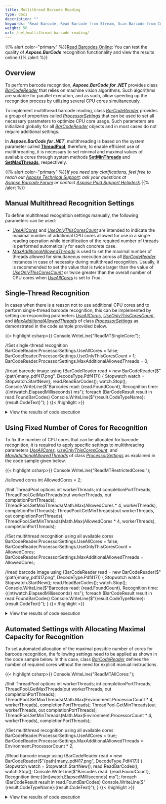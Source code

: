 ```yaml
---
title: Multithread Barcode Reading
type: docs
description: ""
keywords: "Read Barcode, Read Barcode from Stream, Scan Barcode from Image, Many Barcodes in One Image, Aspose.BarCode, Read Barcode C#"
weight: 50
url: /net/multithread-barcode-reading/
---
```


{{% alert color="primary" %}}[Read Barcodes Online](https://products.aspose.app/barcode/recognize): You can test the quality of ***Aspose.BarCode*** recognition functionality and view the results online.{{% /alert %}}
  
## Overview
To perform barcode recognition, ***Aspose.BarCode for .NET*** provides class [*BarCodeReader*](https://apireference.aspose.com/barcode/net/aspose.barcode.barcoderecognition/barcodereader) that relies on machine vision algorithms. Such algorithms are suitable for parallel execution, and as such, allow speeding up the recognition process by utilizing several CPU cores simultaneously.  

To implement multithread barcode reading, class [*BarCodeReader*](https://apireference.aspose.com/barcode/net/aspose.barcode.barcoderecognition/barcodereader) provides a group of properties called [*ProcessorSettings*](https://apireference.aspose.com/barcode/net/aspose.barcode.common/processorsettings) that can be used to set all necessary parameters to optimize CPU core usage. Such parameters are initialized globally for all [*BarCodeReader*](https://apireference.aspose.com/barcode/net/aspose.barcode.barcoderecognition/barcodereader) objects and in most cases do not require additional settings.  
  
In ***Aspose.BarCode for .NET***, multithreading is based on the system parameter called [**ThreadPool**](https://docs.microsoft.com/dotnet/api/system.threading.threadpool); therefore, to enable efficient use of multithreading, it is necessary to set minimal and maximal values of available cores through system methods [**SetMinThreads**](https://docs.microsoft.com/dotnet/api/system.threading.threadpool.setminthreads) and [**SetMaxThreads**](https://docs.microsoft.com/dotnet/api/system.threading.threadpool.setmaxthreads), respectively. 

{{% alert color="primary" %}}*If you need any clarifications, feel free to reach out [Aspose Technical Support](/barcode/net/technical-support/): ask your questions at [Aspose.Barcode Forum](https://forum.aspose.com/c/barcode/13) or contact [Aspose Paid Support Helpdesk](https://helpdesk.aspose.com/).*{{% /alert %}}

## Manual Multithread Recognition Settings
To define multithread recognition settings manually, the following parameters can be used:
-	[*UseAllCores*](https://apireference.aspose.com/barcode/net/aspose.barcode.common/processorsettings/properties/useallcores) and [*UseOnlyThisCoresCount*](https://apireference.aspose.com/barcode/net/aspose.barcode.common/processorsettings/properties/useonlythiscorescount) are intended to indicate the maximal number of additional CPU cores allowed for use in a single reading operation while identification of the required number of threads is performed automatically for each concrete case.  
-	[*MaxAdditionalAllowedThreads*](https://apireference.aspose.com/barcode/net/aspose.barcode.common/processorsettings/properties/maxadditionalallowedthreads) is used to set the maximal number of threads allowed for simultaneous execution across all [*BarCodeReader*](https://apireference.aspose.com/barcode/net/aspose.barcode.barcoderecognition/barcodereader) instances in case of necessity during multithread recognition. Usually, it is recommended to set the value that is twice larger than the value of [*UseOnlyThisCoresCount*](https://apireference.aspose.com/barcode/net/aspose.barcode.common/processorsettings/properties/useonlythiscorescount) or twice greater than the overall number of CPU cores when [*UseAllCores*](https://apireference.aspose.com/barcode/net/aspose.barcode.common/processorsettings/properties/useallcores) is set to *True*.

## Single-Thread Recognition
In cases when there is a reason not to use additional CPU cores and to perform single-thread barcode recognition, this can be implemented by setting corresponding parameters [*UseAllCores*](https://apireference.aspose.com/barcode/net/aspose.barcode.common/processorsettings/properties/useallcores), [*UseOnlyThisCoresCount*](https://apireference.aspose.com/barcode/net/aspose.barcode.common/processorsettings/properties/useonlythiscorescount), and [*MaxAdditionalAllowedThreads*](https://apireference.aspose.com/barcode/net/aspose.barcode.common/processorsettings/properties/maxadditionalallowedthreads) of class [*ProcessorSettings*](https://apireference.aspose.com/barcode/net/aspose.barcode.common/processorsettings) as demonstrated in the code sample provided below.
  
{{< highlight csharp>}}
Console.WriteLine("ReadMTSingleCore:");

//Set single-thread recognition
BarCodeReader.ProcessorSettings.UseAllCores = false;
BarCodeReader.ProcessorSettings.UseOnlyThisCoresCount = 1;
BarCodeReader.ProcessorSettings.MaxAdditionalAllowedThreads = 0;

//read barcode image
using (BarCodeReader read = new BarCodeReader($"{path}many_pdf417.png", DecodeType.Pdf417))
{
    Stopwatch watch = Stopwatch.StartNew();
    read.ReadBarCodes();
    watch.Stop();
    Console.WriteLine($"Barcodes read: {read.FoundCount}, Recognition time:{(int)watch.ElapsedMilliseconds} ms");
    foreach (BarCodeResult result in read.FoundBarCodes)
        Console.WriteLine($"{result.CodeTypeName}:{result.CodeText}");
}
{{< /highlight >}}

<details>  
<summary>View the results of code execution</summary>
  
ReadMTSingleCore:  
Barcodes read: 6,  
Recognition time:604 ms  
Pdf417:Aspose PDF417 Diag 02  
Pdf417:Aspose PDF417 Diag 01  
Pdf417:Aspose PDF417 02  
Pdf417:Aspose PDF417 01  
Pdf417:Aspose PDF417 03  
Pdf417:Aspose PDF417 04  
  
</details>

## Using Fixed Number of Cores for Recognition
To fix the number of CPU cores that can be allocated for barcode recognition, it is required to apply specific settings to multithreading parameters [*UseAllCores*](https://apireference.aspose.com/barcode/net/aspose.barcode.common/processorsettings/properties/useallcores), [*UseOnlyThisCoresCount*](https://apireference.aspose.com/barcode/net/aspose.barcode.common/processorsettings/properties/useonlythiscorescount), and [*MaxAdditionalAllowedThreads*](https://apireference.aspose.com/barcode/net/aspose.barcode.common/processorsettings/properties/maxadditionalallowedthreads) of class [*ProcessorSettings*](https://apireference.aspose.com/barcode/net/aspose.barcode.common/processorsettings) as explained in the code sample given below.

{{< highlight csharp>}}
Console.WriteLine("ReadMTRestrictedCores:");

//allowed cores
int AllowedCores = 2;

//Init ThreadPool options
int workerThreads;
int completionPortThreads;
ThreadPool.GetMaxThreads(out workerThreads, out completionPortThreads);
ThreadPool.SetMaxThreads(Math.Max(AllowedCores * 4, workerThreads), completionPortThreads);
ThreadPool.GetMinThreads(out workerThreads, out completionPortThreads);
ThreadPool.SetMinThreads(Math.Max(AllowedCores * 4, workerThreads), completionPortThreads);

//Set multithread recognition using all available cores
BarCodeReader.ProcessorSettings.UseAllCores = false;
BarCodeReader.ProcessorSettings.UseOnlyThisCoresCount = AllowedCores;
BarCodeReader.ProcessorSettings.MaxAdditionalAllowedThreads = AllowedCores;

//read barcode image
using (BarCodeReader read = new BarCodeReader($"{path}many_pdf417.png", DecodeType.Pdf417))
{
    Stopwatch watch = Stopwatch.StartNew();
    read.ReadBarCodes();
    watch.Stop();
    Console.WriteLine($"Barcodes read: {read.FoundCount}, Recognition time:{(int)watch.ElapsedMilliseconds} ms");
    foreach (BarCodeResult result in read.FoundBarCodes)
        Console.WriteLine($"{result.CodeTypeName}:{result.CodeText}");
}
{{< /highlight >}}

<details>  
<summary>View the results of code execution</summary>
  
ReadMTRestrictedCores:  
Barcodes read: 6,  
Recognition time:400 ms  
Pdf417:Aspose PDF417 Diag 02  
Pdf417:Aspose PDF417 Diag 01  
Pdf417:Aspose PDF417 02  
Pdf417:Aspose PDF417 01  
Pdf417:Aspose PDF417 03  
Pdf417:Aspose PDF417 04  
  
</details>


## Automated Settings with Allocating Maximal Capacity for Recognition
To set automated allocation of the maximal possible number of cores for barcode recognition, the following settings need to be applied as shown in the code sample below. In this case, class [*BarCodeReader*](https://apireference.aspose.com/barcode/net/aspose.barcode.barcoderecognition/barcodereader) defines the number of required cores without the need for explicit manual instructions.

{{< highlight csharp>}}
Console.WriteLine("ReadMTAllCores:");

//Init ThreadPool options
int workerThreads;
int completionPortThreads;
ThreadPool.GetMaxThreads(out workerThreads, out completionPortThreads);
ThreadPool.SetMaxThreads(Math.Max(Environment.ProcessorCount * 4, workerThreads), completionPortThreads);
ThreadPool.GetMinThreads(out workerThreads, out completionPortThreads);
ThreadPool.SetMinThreads(Math.Max(Environment.ProcessorCount * 4, workerThreads), completionPortThreads);

//Set multithread recognition using all available cores
BarCodeReader.ProcessorSettings.UseAllCores = true;
BarCodeReader.ProcessorSettings.MaxAdditionalAllowedThreads = Environment.ProcessorCount * 2;

//Read barcode image
using (BarCodeReader read = new BarCodeReader($"{path}many_pdf417.png", DecodeType.Pdf417))
{
    Stopwatch watch = Stopwatch.StartNew();
    read.ReadBarCodes();
    watch.Stop();
    Console.WriteLine($"Barcodes read: {read.FoundCount}, Recognition time:{(int)watch.ElapsedMilliseconds} ms");
    foreach (BarCodeResult result in read.FoundBarCodes)
        Console.WriteLine($"{result.CodeTypeName}:{result.CodeText}");
}
{{< /highlight >}}

<details>  
<summary>View the results of code execution</summary>
  
ReadMTAllCores:  
Barcodes read: 6,   
Recognition time:244 ms  
Pdf417:Aspose PDF417 Diag 02  
Pdf417:Aspose PDF417 Diag 01  
Pdf417:Aspose PDF417 02  
Pdf417:Aspose PDF417 01  
Pdf417:Aspose PDF417 03  
Pdf417:Aspose PDF417 04  
  
</details>